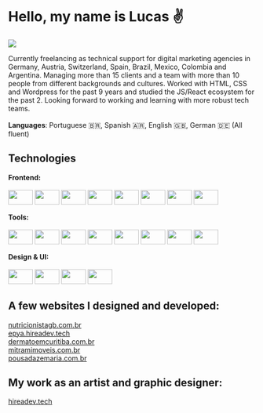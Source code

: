 <h1>Hello, my name is Lucas ✌️</h1>
<a href="https://www.linkedin.com/in/lucas-vidal-de-andrade/" target="_blank">
  <img src="https://img.shields.io/badge/LinkedIn-0077B5?style=for-the-badge&logo=linkedin&logoColor=white" />
</a>

Currently freelancing as technical support for digital marketing agencies in Germany, Austria, Switzerland, Spain, Brazil, Mexico, Colombia and Argentina. Managing more than 15 clients and a team with more than 10 people from different backgrounds and cultures. Worked with HTML, CSS and Wordpress for the past 9 years and studied the JS/React ecosystem for the past 2. Looking forward to working and learning with more robust tech teams.<br><br>
**Languages**: Portuguese 🇧🇷, Spanish 🇦🇷, English 🇬🇧, German 🇩🇪 (All fluent)

## Technologies

<strong>Frontend:</strong><br><br>
<img src="https://cdn.jsdelivr.net/gh/devicons/devicon/icons/html5/html5-plain-wordmark.svg" height="30" width="50" />
<img src="https://cdn.jsdelivr.net/gh/devicons/devicon/icons/css3/css3-plain-wordmark.svg" height="30" width="50" />
<img src="https://cdn.jsdelivr.net/gh/devicons/devicon/icons/tailwindcss/tailwindcss-plain.svg" height="30" width="50" />
<img src="https://cdn.jsdelivr.net/gh/devicons/devicon/icons/bootstrap/bootstrap-plain-wordmark.svg" height="30" width="50" />
<img src="https://cdn.jsdelivr.net/gh/devicons/devicon/icons/javascript/javascript-plain.svg" height="30" width="50" />
<img src="https://cdn.jsdelivr.net/gh/devicons/devicon/icons/react/react-original-wordmark.svg" height="30" width="50" />
<img src="https://cdn.jsdelivr.net/gh/devicons/devicon/icons/redux/redux-original.svg" height="30" width="50" />
<img src="https://cdn.jsdelivr.net/gh/devicons/devicon/icons/wordpress/wordpress-plain-wordmark.svg" height="30" width="50" />

<strong>Tools:</strong><br><br>
<img src="https://cdn.jsdelivr.net/gh/devicons/devicon/icons/vscode/vscode-original.svg" height="30" width="50" />
<img src="https://cdn.jsdelivr.net/gh/devicons/devicon/icons/git/git-plain.svg" height="30" width="50" />
<img src="https://cdn.jsdelivr.net/gh/devicons/devicon/icons/npm/npm-original-wordmark.svg" height="30" width="50" />
<img src="https://cdn.jsdelivr.net/gh/devicons/devicon/icons/trello/trello-plain.svg" height="30" width="50" />
<img src="https://cdn.cdnlogo.com/logos/a/73/asana.svg" height="30" width="50" />
<img src="https://cdn.cdnlogo.com/logos/n/50/notion.svg" height="30" width="50" />
<img src="https://cdn.jsdelivr.net/gh/devicons/devicon/icons/github/github-original.svg" height="30" width="50" />
<img src="https://cdn.cdnlogo.com/logos/p/62/prettier.svg" height="30" width="50" />

<strong>Design & UI:</strong><br><br>
<img src="https://cdn.jsdelivr.net/gh/devicons/devicon/icons/photoshop/photoshop-plain.svg" height="30" width="50" />
<img src="https://cdn.jsdelivr.net/gh/devicons/devicon/icons/illustrator/illustrator-plain.svg" height="30" width="50" />
<img src="https://cdn.jsdelivr.net/gh/devicons/devicon/icons/xd/xd-plain.svg" height="30" width="50" />
<img src="https://cdn.jsdelivr.net/gh/devicons/devicon/icons/figma/figma-original.svg" height="30" width="50" />

## A few websites I designed and developed:
<a href="https://nutricionistagb.com.br/" target="_blank">nutricionistagb.com.br</a><br>
<a href="http://epya.hireadev.tech/" target="_blank">epya.hireadev.tech</a><br>
<a href="https://dermatoemcuritiba.com.br/" target="_blank">dermatoemcuritiba.com.br</a><br>
<a href="http://mitramimoveis.com.br/" target="_blank">mitramimoveis.com.br</a><br>
<a href="https://pousadazemaria.com.br/" target="_blank">pousadazemaria.com.br</a><br>


## My work as an artist and graphic designer:
<a href="https://hireadev.tech/" target="_blank">hireadev.tech</a><br>
